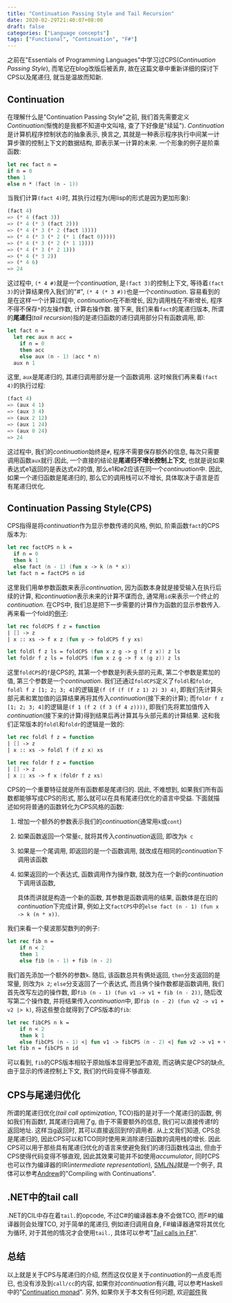 ```yaml
---
title: "Continuation Passing Style and Tail Recursion"
date: 2020-02-29T21:40:07+08:00
draft: false
categories: ["Language concepts"]
tags: ["Functional", "Continuation", "F#"]
---
```


之前在"Essentials of Programming Languages"中学习过CPS(*Continuation Passing Style*), 而笔记在blog改版后被丢弃, 故在这篇文章中重新详细的探讨下CPS以及尾递归, 就当是温故而知新.

## Continuation

在理解什么是"Continuation Passing Style"之前, 我们首先需要定义*Continuation*(惭愧的是我都不知道中文叫啥, 查了下好像是"续延"). *Continuation*是计算机程序控制状态的抽象表示, 换言之, 其就是一种表示程序执行中间某一计算步骤的控制上下文的数据结构, 即表示某一计算的未来. 一个形象的例子是阶乘函数:

```fsharp
let rec fact n = 
if n = 0
then 1
else n * (fact (n - 1))
```

当我们计算`(fact 4)`时, 其执行过程为(用lisp的形式是因为更加形象):

```scheme
(fact 4)
=> (* 4 (fact 3))
=> (* 4 (* 3 (fact 2)))
=> (* 4 (* 3 (* 2 (fact 1))))
=> (* 4 (* 3 (* 2 (* 1 (fact 0)))))
=> (* 4 (* 3 (* 2 (* 1 1))))
=> (* 4 (* 3 (* 2 1)))
=> (* 4 (* 3 2))
=> (* 4 6)
=> 24
```

这过程中, `(* 4 #)`就是一个*continuation*, 是`(fact 3)`的控制上下文, 等待着`(fact 3)`的计算结果传入我们的"#", `(* 4 (* 3 #))`也是一个*continuation*. 容易看到的是在这样一个计算过程中, *continuation*在不断增长, 因为调用栈在不断增长, 程序不得不保存`*`的左操作数, 计算右操作数. 接下来, 我们来看`fact`的尾递归版本, 所谓的**尾递归**(*tail recursion*)指的是递归函数的递归调用部分只有函数调用, 即:

```fsharp
let fact n = 
  let rec aux n acc = 
    if n = 0
    then acc
    else aux (n - 1) (acc * n)
  aux n 1
```

这里, `aux`是尾递归的, 其递归调用部分是一个函数调用. 这时候我们再来看`(fact 4)`的执行过程:

```scheme
(fact 4)
=> (aux 4 1)
=> (aux 3 4)
=> (aux 2 12)
=> (aux 1 24)
=> (aux 0 24)
=> 24
```

这过程中, 我们的*continuation*始终是`#`, 程序不需要保存额外的信息, 每次只需要调用函数`aux`就行.因此, 一个直接的结论是**尾递归不增长控制上下文**, 也就是说如果表达式e1返回的是表达式e2的值, 那么e1和e2应该在同一个*continuation*中. 因此, 如果一个递归函数是尾递归的, 那么它的调用栈可以不增长, 具体取决于语言是否有尾递归优化.

## Continuation Passing Style(CPS)

CPS指得是将*continuation*作为显示参数传递的风格, 例如, 阶乘函数`fact`的CPS版本为:

```fsharp
let rec factCPS n k = 
  if n = 0
  then k 1
  else fact (n - 1) (fun x -> k (n * x))
let fact n = factCPS n id
```

这里我们用单参数函数来表示*continuation*, 因为函数本身就是接受输入在执行后续的计算, 和*continuation*表示未来的计算不谋而合, 通常用`id`来表示一个终止的*continuation*. 在CPS中, 我们总是把下一步需要的计算作为函数的显示参数传入. 再来看一个fold的[例子](https://en.wikibooks.org/wiki/Yet_Another_Haskell_Tutorial/Type_basics#Continuation_Passing_Style):

```fsharp
let rec foldCPS f z = function
| [] -> z
| x :: xs -> f x z (fun y -> foldCPS f y xs)

let foldl f z ls = foldCPS (fun x z g -> g (f z x)) z ls
let foldr f z ls = foldCPS (fun x z g -> f x (g z)) z ls
```

这里`foldCPS`的`f`是CPS的, 其第一个参数是列表头部的元素, 第二个参数是累加的值, 第三个参数是一个*continuation*. 我们还通过`foldCPS`定义了`foldl`和`foldr`, `foldl f z [1; 2; 3; 4]`的逻辑是`(f (f (f (f z 1) 2) 3) 4)`, 即我们先计算头部元素和累加值的运算结果再将其传入*continuation*(接下来的计算); 而`foldr f z [1; 2; 3; 4]`的逻辑是`(f 1 (f 2 (f 3 (f 4 z))))`, 即我们先将累加值传入*continuation*(接下来的计算)得到结果后再计算其与头部元素的计算结果. 这和我们正常版本的`foldl`和`foldr`的逻辑是一致的:

```fsharp
let rec foldl f z = function
| [] -> z
| x :: xs -> foldl f (f z x) xs

let rec foldr f z = function
| [] -> z
| x :: xs -> f x (foldr f z xs)
```

CPS的一个重要特征就是所有函数都是尾递归的. 因此, 不难想到, 如果我们所有函数都能够写成CPS的形式, 那么就可以在具有尾递归优化的语言中受益. 下面就描述如何将普通的函数转化为CPS风格的函数:

1. 增加一个额外的参数表示我们的*continuation*(通常用`k`或`cont`)

2. 如果函数返回一个常量`c`, 就将其传入*continuation*返回, 即改为`k c`

3. 如果是一个尾调用, 即返回的是一个函数调用, 就改成在相同的*continuation*下调用该函数

4. 如果返回的一个表达式, 函数调用作为操作数, 就改为在一个新的*continuation*下调用该函数, 

   具体而讲就是构造一个新的函数, 其参数是函数调用的结果, 函数体是在旧的*continuation*下完成计算, 例如上文`factCPS`中的`else fact (n - 1) (fun x -> k (n * x))`.

我们来看一个斐波那契数列的例子:

```fsharp
let rec fib n =
	if n < 2
	then 1
	else fib (n - 1) + fib (n - 2)
```

我们首先添加一个额外的参数`k`. 随后, 该函数总共有俩处返回, `then`分支返回的是常量, 则改为`k 2`; `else`分支返回了一个表达式, 而且俩个操作数都是函数调用, 我们首先改写左边的操作数, 即`fib (n - 1) (fun v1 -> v1 + fib (n - 2))`, 随后改写第二个操作数, 并将结果传入*continuation*中, 即`fib (n - 2) (fun v2 -> v1 + v2 |> k)`, 将这些整合就得到了CPS版本的`fib`:

```fsharp
let rec fibCPS n k = 
	if n < 2
	then k 1
	else fibCPS (n - 1) <| fun v1 -> fibCPS (n - 2) <| fun v2 -> v1 + v2 |> k
let fib n = fibCPS n id
```

可以看到, `fib`的CPS版本相较于原始版本显得更加不直观, 而这确实是CPS的缺点, 由于显示的传递控制上下文, 我们的代码变得不够直观.

## CPS与尾递归优化

所谓的尾递归优化(*tail call optimization*, TCO)指的是对于一个尾递归的函数, 例如我们有函数f, 其尾递归调用了g, 由于不需要额外的信息, 我们可以直接传递f的返回地址. 这样当g返回时, 其可以直接返回到f的调用者. 从上文我们知道, CPS总是尾递归的, 因此CPS可以和TCO同时使用来消除递归函数的调用栈的增长. 因此CPS可以用于那些具有尾递归优化的语言来使避免我们的递归函数栈溢出, 但由于CPS使得代码变得不够直观, 因此其效果可能并不如使用*accumulator*, 同时CPS也可以作为编译器的IR(*intermediate representation*), [SML/NJ](https://www.smlnj.org/)就是一个例子, 具体可以参考[Andrew](https://www.cs.princeton.edu/~appel/)的"Compiling with Continuations".

## .NET中的tail call

.NET的CIL中存在着`tail.`的opcode, 不过C#的编译器本身不会做TCO, 而F#的编译器则会处理TCO, 对于简单的尾递归, 例如递归调用自身, F#编译器通常将其优化为循环, 对于其他的情况才会使用`tail.`, 具体可以参考"[Tail calls in F#](https://devblogs.microsoft.com/fsharpteam/tail-calls-in-f/)".

## 总结

以上就是关于CPS与尾递归的介绍, 然而这仅仅是关于*continuation*的一点皮毛而已, 也没有涉及到`call/cc`的内容, 如果你对*continuation*有兴趣, 可以参考Haskell中的"[Continuation monad](https://wiki.haskell.org/All_About_Monads#The_Continuation_monad)". 另外, 如果你关于本文有任何问题, 欢迎[邮件](mailto:hey_christophe@outlook.com)我
